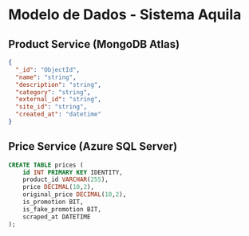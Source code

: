 # Modelo de Dados - Sistema Aquila

## Product Service (MongoDB Atlas)
```json
{
  "_id": "ObjectId",
  "name": "string",
  "description": "string",
  "category": "string",
  "external_id": "string",
  "site_id": "string",
  "created_at": "datetime"
}
```

## Price Service (Azure SQL Server)
```sql
CREATE TABLE prices (
    id INT PRIMARY KEY IDENTITY,
    product_id VARCHAR(255),
    price DECIMAL(10,2),
    original_price DECIMAL(10,2),
    is_promotion BIT,
    is_fake_promotion BIT,
    scraped_at DATETIME
);
```